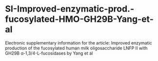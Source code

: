 # SI-Improved-enzymatic-prod.-fucosylated-HMO-GH29B-Yang-et-al
Electronic supplementary information for the article: Improved enzymatic production of the fucosylated human milk oligosaccharide LNFP II with GH29B α-1,3/4-L-fucosidases by Yang et al
